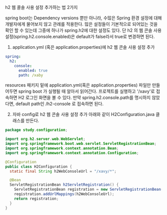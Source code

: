 h2 웹 콜솔 사용 설정 추가하는 법 2가지

spring boot는 Dependency versions 뿐만 아니라, 수많은 Spring 환경 설정에 대해 개발자에게 물어보지 않고 관례를 적용한다.
많은 설정들이 기본적으로 되어있는 것을 확인 할 수 있는데 그중에 하나가 spring.h2에 대한 설정도 있다. 단 h2 의 웹 콘솔 사용 설정(spring.h2.console.enabled)은 default가 false라서 true로 변경하면 된다.

1. application.yml (혹은 application.properties)에 h2 웹 콘솔 사용 설정 추가
```yml
spring:
  h2:
    console:
      enabled: true
      path: /xaby
```
resources 패키지 밑에 application.yml(혹은 application.properties) 파일만 만들어두면 spring boot 가 실행될 때 알아서 읽어간다. 프로젝트를 실행하고 '/xavy'로 접속하면 H2 로그인 화면을 볼 수 있다. 만약 spring.h2.console.path를 명시하지 않았다면, default path인 /h2-console 로 접속하면 된다.

2. 자바 config로 h2 웹 콘솔 사용 설정 추가
아래와 같이 H2Configuration.java 클래스를 만든다.

```java
package study.configuration;

import org.h2.server.web.WebServlet;
import org.springframework.boot.web.servlet.ServletRegistrationBean;
import org.springframework.context.annotation.Bean;
import org.springframework.context.annotation.Configuration;

@Configuration
public class H2Configuration {
  static final String h2WebConsoleUrl = "/xavy/*";

  @Bean
  ServletRegistrationBean h2ServletRegistration() {
    ServletRegistrationBean registration = new ServletRegistrationBean(new WebServlet());
    registration.addUrlMappings(h2WebConsoleUrl);
    return registration;
  }
}
```
